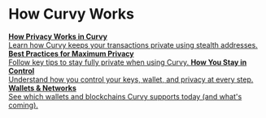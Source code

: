 # How Curvy Works

<div class="cards-grid">

<a class="card" href="/how-privacy-works-in-curvy">
  <strong>How Privacy Works in Curvy</strong><br/>
  Learn how Curvy keeps your transactions private using stealth addresses.
</a>

<a class="card" href="/best-practices-for-maximum-privacy">
  <strong>Best Practices for Maximum Privacy</strong><br/>
  Follow key tips to stay fully private when using Curvy.
</a>

<a class="card" href="/how-you-stay-in-control">
  <strong>How You Stay in Control</strong><br/>
  Understand how you control your keys, wallet, and privacy at every step.
</a>

<a class="card" href="/wallets-and-networks">
  <strong>Wallets & Networks</strong><br/>
  See which wallets and blockchains Curvy supports today (and what's coming).
</a>

</div>
